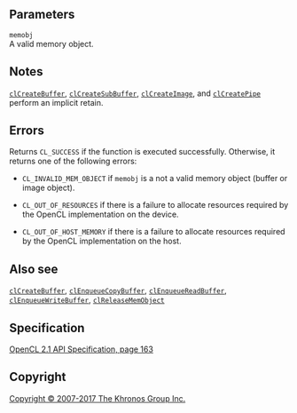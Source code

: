 
## Parameters

`memobj`  
A valid memory object.

## Notes

[`clCreateBuffer`](clCreateBuffer.html),
[`clCreateSubBuffer`](clCreateSubBuffer.html),
[`clCreateImage`](clCreateImage.html), and
[`clCreatePipe`](clCreatePipe.html) perform an implicit retain.

## Errors

Returns `CL_SUCCESS` if the function is executed successfully.
Otherwise, it returns one of the following errors:

-   `CL_INVALID_MEM_OBJECT` if `memobj` is a not a valid memory object
    (buffer or image object).

-   `CL_OUT_OF_RESOURCES` if there is a failure to allocate resources
    required by the OpenCL implementation on the device.

-   `CL_OUT_OF_HOST_MEMORY` if there is a failure to allocate resources
    required by the OpenCL implementation on the host.

## Also see

[`clCreateBuffer`](clCreateBuffer.html),
[`clEnqueueCopyBuffer`](clEnqueueCopyBuffer.html),
[`clEnqueueReadBuffer`](clEnqueueReadBuffer.html),
[`clEnqueueWriteBuffer`](clEnqueueWriteBuffer.html),
[`clReleaseMemObject`](clReleaseMemObject.html)

## Specification

[OpenCL 2.1 API Specification, page
163](https://www.khronos.org/registry/cl/specs/opencl-2.1.pdf#page=163)

## Copyright

[Copyright © 2007-2017 The Khronos Group Inc.](copyright.html)
